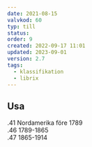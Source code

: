 ```yaml
---
date: 2021-08-15
valvkod: 60
typ: till
status: 
order: 9
created: 2022-09-17 11:01
updated: 2023-09-01
version: 2.7
tags:
  - klassifikation
  - librix
---
```


## Usa
.41	 Nordamerika före 1789<br>
.46	 1789-1865<br>
.47	 1865-1914<br>
